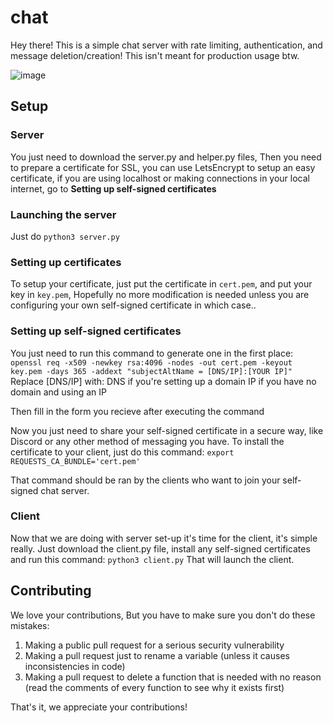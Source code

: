 # chat

Hey there! This is a simple chat server with rate limiting, authentication, and message deletion/creation!
This isn't meant for production usage btw.

![image](https://user-images.githubusercontent.com/69512353/222122388-bdda8f42-b866-4bcc-bb55-e62aed91ee31.png)

## Setup

### Server
You just need to download the server.py and helper.py files, Then you need to prepare a certificate for SSL, you can use LetsEncrypt to setup an easy certificate, if you are using localhost or making connections in your local internet, go to **Setting up self-signed certificates**

### Launching the server
Just do `python3 server.py`

### Setting up certificates
To setup your certificate, just put the certificate in `cert.pem`, and put your key in `key.pem`, Hopefully no more modification is needed unless you are configuring your own self-signed certificate in which case..

### Setting up self-signed certificates
You just need to run this command to generate one in the first place:
`openssl req -x509 -newkey rsa:4096 -nodes -out cert.pem -keyout key.pem -days 365 -addext "subjectAltName = [DNS/IP]:[YOUR IP]"`
Replace [DNS/IP] with:
  DNS if you're setting up a domain
  IP if you have no domain and using an IP

Then fill in the form you recieve after executing the command

Now you just need to share your self-signed certificate in a secure way, like Discord or any other method of messaging you have.
To install the certificate to your client, just do this command:
`export REQUESTS_CA_BUNDLE='cert.pem'`

That command should be ran by the clients who want to join your self-signed chat server.

### Client
Now that we are doing with server set-up it's time for the client, it's simple really.
Just download the client.py file, install any self-signed certificates and run this command:
`python3 client.py`
That will launch the client.

## Contributing
We love your contributions, But you have to make sure you don't do these mistakes:
1. Making a public pull request for a serious security vulnerability
2. Making a pull request just to rename a variable (unless it causes inconsistencies in code)
3. Making a pull request to delete a function that is needed with no reason (read the comments of every function to see why it exists first)

That's it, we appreciate your contributions!
